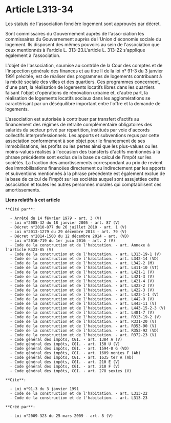 # Article L313-34

Les statuts de l'association foncière logement sont approuvés par décret. 

Sont commissaires du Gouvernement auprès de l'asso-ciation les commissaires du Gouvernement auprès de l'Union d'économie
sociale du logement. Ils disposent des mêmes pouvoirs au sein de l'association que ceux mentionnés à l'article L.
313-23.L'article L. 313-22 s'applique également à l'association.

L'objet de l'association, soumise au contrôle de la Cour des comptes et de l'inspection générale des finances et au titre II
de la loi n° 91-3 du 3 janvier 1991 précitée, est de réaliser des programmes de logements contribuant à la mixité sociale des
villes et des quartiers. Ces programmes concernent, d'une part, la réalisation de logements locatifs libres dans les
quartiers faisant l'objet d'opérations de rénovation urbaine et, d'autre part, la réalisation de logements locatifs sociaux
dans les agglomérations se caractérisant par un déséquilibre important entre l'offre et la demande de logements.

L'association est autorisée à contribuer par transfert d'actifs au financement des régimes de retraite complémentaire
obligatoires des salariés du secteur privé par répartition, institués par voie d'accords collectifs interprofessionnels. Les
apports et subventions reçus par cette association conformément à son objet pour le financement de ses immobilisations, les
profits ou les pertes ainsi que les plus-values ou les moins-values réalisés à l'occasion des transferts d'actifs mentionnés
à la phrase précédente sont exclus de la base de calcul de l'impôt sur les sociétés. La fraction des amortissements
correspondant au prix de revient des immobilisations financées directement ou indirectement par les apports et subventions
mentionnés à la phrase précédente est également exclue de la base de calcul de l'impôt sur les sociétés auquel sont
assujetties cette association et toutes les autres personnes morales qui comptabilisent ces amortissements.

**Liens relatifs à cet article**

	**Cité par**:

	  - Arrêté du 14 février 1979 - art. 3 (V)
	  - Loi n°2005-32 du 18 janvier 2005 - art. 87 (V)
	  - Décret n°2010-877 du 26 juillet 2010 - art. 1 (V)
	  - Loi n°2013-1279 du 29 décembre 2013 - art. 79 (V)
	  - Décret n°2014-1500 du 12 décembre 2014 - art. (VD)
	  - Loi n°2016-719 du 1er juin 2016 - art. 2 (V)
	  - Code de la construction et de l'habitation. - art. Annexe à l'article R423-85 (V)
	  - Code de la construction et de l'habitation. - art. L313-19-1 (V)
	  - Code de la construction et de l'habitation. - art. L342-14 (VD)
	  - Code de la construction et de l'habitation. - art. L342-2 (M)
	  - Code de la construction et de l'habitation. - art. L411-10 (VT)
	  - Code de la construction et de l'habitation. - art. L421-1 (V)
	  - Code de la construction et de l'habitation. - art. L421-3 (V)
	  - Code de la construction et de l'habitation. - art. L421-4 (V)
	  - Code de la construction et de l'habitation. - art. L422-2 (V)
	  - Code de la construction et de l'habitation. - art. L422-3 (V)
	  - Code de la construction et de l'habitation. - art. L423-1-1 (V)
	  - Code de la construction et de l'habitation. - art. L442-9 (V)
	  - Code de la construction et de l'habitation. - art. L443-11 (V)
	  - Code de la construction et de l'habitation. - art. L443-15-2-3 (V)
	  - Code de la construction et de l'habitation. - art. L481-7 (V)
	  - Code de la construction et de l'habitation. - art. R313-19-2 (V)
	  - Code de la construction et de l'habitation. - art. R331-20 (V)
	  - Code de la construction et de l'habitation. - art. R353-90 (V)
	  - Code de la construction et de l'habitation. - art. R353-92 (VD)
	  - Code de la construction et de l'habitation. - art. R372-23 (V)
	  - Code général des impôts, CGI. - art. 1384 A (V)
	  - Code général des impôts, CGI. - art. 150 U (V)
	  - Code général des impôts, CGI. - art. 1594-0 G (VD)
	  - Code général des impôts, CGI. - art. 1609 nonies F (Ab)
	  - Code général des impôts, CGI. - art. 1635 ter A (Ab)
	  - Code général des impôts, CGI. - art. 210 E (V)
	  - Code général des impôts, CGI. - art. 210 F (V)
	  - Code général des impôts, CGI. - art. 278 sexies (V)

	**Cite**:

	  - Loi n°91-3 du 3 janvier 1991
	  - Code de la construction et de l'habitation. - art. L313-22
	  - Code de la construction et de l'habitation. - art. L313-23

	**Créé par**:

	  - Loi n°2009-323 du 25 mars 2009 - art. 8 (V)
